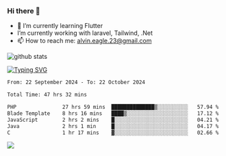### Hi there 👋
- 🌱 I’m currently learning Flutter
-  I’m currently working with laravel, Tailwind, .Net
- 📫 How to reach me: alvin.eagle.23@gmail.com



![github stats](https://github-readme-stats.vercel.app/api?username=alvnfaiz&show_icons=true)


[![Typing SVG](http://readme-typing-svg.herokuapp.com?font=Montserrat&color=%2336BCF7&duration=4000&center=true&lines=Alvin+Faiz;Fullstack+Developer;PHP%2C+Java%2C+Javascript%2C+Python;Laravel%2C+Vue%202%2C+Tailwind%2C+Bootstrap)](https://git.io/typing-svg)

<!--[![Alvnfaiz wakatime stats](https://github-readme-stats.vercel.app/api/wakatime?username=alvnfaiz&layout=compact&theme=dracula)](https://github.com/anuraghazra/github-readme-stats)

<!--START_SECTION:waka-->

```txt
From: 22 September 2024 - To: 22 October 2024

Total Time: 47 hrs 32 mins

PHP               27 hrs 59 mins  ██████████████▒░░░░░░░░░░   57.94 %
Blade Template    8 hrs 16 mins   ████▒░░░░░░░░░░░░░░░░░░░░   17.12 %
JavaScript        2 hrs 2 mins    █░░░░░░░░░░░░░░░░░░░░░░░░   04.21 %
Java              2 hrs 1 min     █░░░░░░░░░░░░░░░░░░░░░░░░   04.17 %
C                 1 hr 17 mins    ▓░░░░░░░░░░░░░░░░░░░░░░░░   02.66 %
```

<!--END_SECTION:waka-->

  <!-- Change the `github-readme-stats.anuraghazra1.vercel.app` to `github-readme-stats.vercel.app`  -->
  <img align="center" src="https://github-readme-stats.anuraghazra1.vercel.app/api/top-langs/?username=alvnfaiz&layout=compact" />
<!--
**alvnfaiz/alvnfaiz** is a ✨ _special_ ✨ repository because its `README.md` (this file) appears on your GitHub profile.

Here are some ideas to get you started:

- 🔭 I’m currently working on ...
- 🌱 I’m currently learning ...
- 👯 I’m looking to collaborate on ...
- 🤔 I’m looking for help with ...
- 💬 Ask me about ...
- 📫 How to reach me: ...
- 😄 Pronouns: ...
- ⚡ Fun fact: ...
-->


